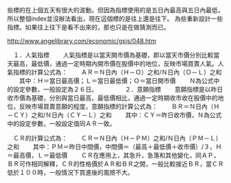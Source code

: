 些標的在上個五天有很大的波動。但因為指標使用的是五日內最高與五日內最低，所以整個index並沒辦法看出，現在這個標的是往上還是往下。 為些重新設計一些指標。如果往上往下是看不出來的，那也只是在做猜測而已。

http://www.angelibrary.com/economic/gsjs/048.htm

　１．人氣指標 　　人氣指標是以當天開市價為基礎，即以當天市價分別比較當天最高，最低價，通過一定時期內開市價在股價中的地位，反映市場買賣人氣。人氣指標的計算公式為： 　　ＡＲ＝Ｎ日內（Ｈ－Ｏ）之和/Ｎ日內（Ｏ－Ｌ）之和 　　其中：Ｈ＝當日最高價；Ｌ＝當日最低價；Ｏ＝當日開市價 　　Ｎ為公式中的設定參數，一般設定為２６日。 　　 　　２．意願指標 　　意願指標是以昨日收市價為基礎，分別與當日最高，最低價相比，通過一定時期收市收在股價中的地位，反映市場買賣意願的程度，意願指標的計算公式為： 　　ＢＲ＝Ｎ日內（Ｈ－ＣＹ）之和/Ｎ日內（ＣＹ－Ｌ）之和 　　其中：ＣＹ＝昨日收市價，Ｎ為公式中的設定參數，一般設定值同ＡＲ一致。

　ＣＲ的計算公式為： 　　ＣＲ＝Ｎ日內（Ｈ－ＰＭ）之和/Ｎ日內（ＰＭ－Ｌ）之和 　　其中：ＰＭ＝昨日中間價，中間價＝（最高＋最低價＋收市價）/３，Ｈ＝最高價，Ｌ＝最低價 　　ＣＲ在應用上，其急升，急落和其他變化，同ＡＰ，ＢＲ可作相同解釋，ＣＲ的性格價於ＡＲ和ＢＲ之間，一般比較接近ＢＲ，當ＣＲ低於１００時，一般情況下買進後的風險不大。
